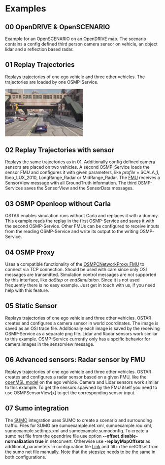 # Examples

## 00 OpenDRIVE & OpenSCENARIO

Example for an OpenSCENARIO on an OpenDRIVE map.
The scenario contains a config defined third person camera sensor on vehicle, an object lidar and a reflection based radar.

## 01 Replay Trajectories

Replays trajectories of one ego vehicle and three other vehicles.
The trajectories are loaded by one OSMP-Service.

<img src="../docu/img/01.jpg" alt="drawing" width="50%"/>

## 02 Replay Trajectories with sensor

Replays the same trajectories as in 01.
Additionally config defined camera sensors are placed on two vehicles.
A second OSMP-Service loads the sensor FMU and configures it with given parameters, like _profile_ = SCALA\_1, Ibeo\_LUX\_2010, LongRange\_Radar or MidRange\_Radar.
The [FMU](https://github.com/openMSL/sl-1-3-object-based-generic-perception-object-model) receives a SensorView message with all GroundTruth information.
The third OSMP-Services saves the SensorView and the SensorData messages.

## 03 OSMP Openloop without Carla

OSTAR enables simulation runs without Carla and replaces it with a dummy.
This example reads the replay in the first OSMP-Service and saves it with the second OSMP-Service.
Other FMUs can be configured to receive inputs from the reading OSMP-Service and write its output to the writing OSMP-Service.

## 04 OSMP Proxy

Uses a compatible functionality of the [OSMPCNetworkProxy FMU](https://github.com/OpenSimulationInterface/osi-sensor-model-packaging) to connect via TCP connection.
Should be used with care since only OSI messages are transmitted.
Simulation control messages are not supported by this interface, like _doStep_ or _endSimulation_.
Since it is not used frequently there is no easy example.
Just get in touch with us, if you need help with this feature.

## 05 Static Sensor

Replays trajectories of one ego vehicle and three other vehicles.
OSTAR creates and configures a camera sensor in world coordinates.
The image is saved as an OSI trace file.
Additionally each image is saved by the receiving OSMP-Service as a separate png file.
Lidar and Radar sensors work similar to this example.
OSMP-Service currently only has a spcific behavior for camera images in the sensorview message.

## 06 Advanced sensors: Radar sensor by FMU

Replays trajectories of one ego vehicle and three other vehicles.
OSTAR creates and configures a radar sensor based on a given FMU, like the [openMSL model](https://github.com/openMSL/sl-1-1-reflection-based-radar-object-model) on the ego vehicle.
Camera and Lidar sensors work similar to this example.
To get the sensors spawned by the FMU itself you need to use OSMPSensorView[x] to get the corresponding sensor input.

## 07 Sumo integration

The [SUMO](https://sumo.dlr.de/docs/index.html) integration uses SUMO to create a scenario and surrounding traffic.
Files for SUMO are sumoexample.net.xml, sumoexample.rou.xml, sumoexample.settings.xml and sumoexample.sumoconfig.
To create a sumo net file from the opendrive file use option **--offset.disable-normalization true** in netconvert.
Otherwise use **-replayMapOffsets <X> <Y>** as additional_parameters in configuration file [Link](https://github.com/DLR-TS/OSTAR-Quickstart/tree/main/docu/Configuration.md) and fill in the netOffset from the sumo net file manually.
Note that the stepsize needs to be the same in both configurations.

